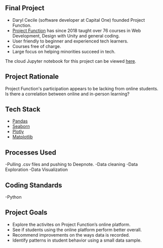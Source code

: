 
## Final Project

- Daryl Cecile (software developer at Capital One) founded Project Function.
- [Project Function](https://projectfunction.io/) has since 2018 taught over 76 courses in Web Development, Design with Unity and general coding.
- User friendly to beginner and experienced tech learners. 
- Courses free of charge.
- Large focus on helping minorities succeed in tech.

The cloud Jupyter notebook for this project can be viewed [here](https://deepnote.com/project/Final-Project-8d15e87d-b710-4fff-80ef-ff0e4cb338ff/%2Fproject_function_exploration.ipynb).

## Project Rationale
Project Function's participation appears to be lacking from online students. Is there a correlation between online and in-person learning?

## Tech Stack
- [Pandas](https://pandas.pydata.org/pandas-docs/stable/)
- [Seaborn](https://seaborn.pydata.org/)
- [Plotly](https://plotly.com/)
- [Matplotlib](https://matplotlib.org/)

## Processes Used
-Pulling .csv files and pushing to Deepnote.
-Data cleaning
-Data Exploration
-Data Visualization

## Coding Standards
-Python


## Project Goals
- Explore the activites on Project Function’s online platform.
- See if students using the online platform perform better overall.
- Recommend improvements on the ways data is recorded.
- Identify patterns in student behavior using a small data sample.
